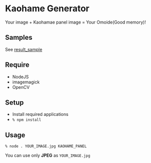 # Kaohame Generator

Your image + Kaohamae panel image = Your Omoide(Good memory)!

## Samples

See [result_sample](https://github.com/pastak/KaohameGenerator/tree/master/result_sample)

## Require

- NodeJS
- imagemagick
- OpenCV

## Setup

- Install required applications
- `% npm install`

## Usage

`% node . YOUR_IMAGE.jpg KAOHAME_PANEL`

You can use only **JPEG** as `YOUR_IMAGE.jpg`
